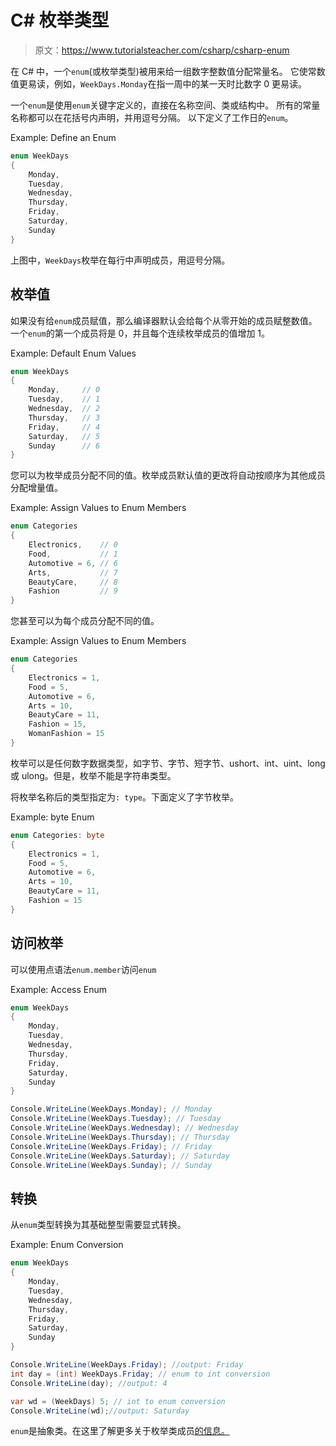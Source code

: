 # C# 枚举类型

> 原文：<https://www.tutorialsteacher.com/csharp/csharp-enum>

在 C# 中，一个`enum`(或枚举类型)被用来给一组数字整数值分配常量名。 它使常数值更易读，例如，`WeekDays.Monday`在指一周中的某一天时比数字 0 更易读。

一个`enum`是使用`enum`关键字定义的，直接在名称空间、类或结构中。 所有的常量名称都可以在花括号内声明，并用逗号分隔。 以下定义了工作日的`enum`。

Example: Define an Enum

```cs
enum WeekDays
{
    Monday,
    Tuesday,
    Wednesday,
    Thursday,
    Friday,
    Saturday,
    Sunday
} 
```

上图中，`WeekDays`枚举在每行中声明成员，用逗号分隔。

## 枚举值

如果没有给`enum`成员赋值，那么编译器默认会给每个从零开始的成员赋整数值。 一个`enum`的第一个成员将是 0，并且每个连续枚举成员的值增加 1。

Example: Default Enum Values

```cs
enum WeekDays
{
    Monday,     // 0
    Tuesday,    // 1
    Wednesday,  // 2
    Thursday,   // 3
    Friday,     // 4
    Saturday,   // 5
    Sunday      // 6
} 
```

您可以为枚举成员分配不同的值。枚举成员默认值的更改将自动按顺序为其他成员分配增量值。

Example: Assign Values to Enum Members

```cs
enum Categories
{
    Electronics,    // 0
    Food,           // 1
    Automotive = 6, // 6
    Arts,           // 7
    BeautyCare,     // 8
    Fashion         // 9
} 
```

您甚至可以为每个成员分配不同的值。

Example: Assign Values to Enum Members

```cs
enum Categories
{
    Electronics = 1,  
    Food = 5, 
    Automotive = 6, 
    Arts = 10, 
    BeautyCare = 11, 
    Fashion = 15,
    WomanFashion = 15
} 
```

枚举可以是任何数字数据类型，如字节、字节、短字节、ushort、int、uint、long 或 ulong。但是，枚举不能是字符串类型。

将枚举名称后的类型指定为`: type`。下面定义了字节枚举。

Example: byte Enum

```cs
enum Categories: byte
{
    Electronics = 1,  
    Food = 5, 
    Automotive = 6, 
    Arts = 10, 
    BeautyCare = 11, 
    Fashion = 15
} 
```

## 访问枚举

可以使用点语法`enum.member`访问`enum`

Example: Access Enum

```cs
enum WeekDays
{
    Monday, 
    Tuesday,
    Wednesday,
    Thursday, 
    Friday, 
    Saturday,
    Sunday 
}

Console.WriteLine(WeekDays.Monday); // Monday
Console.WriteLine(WeekDays.Tuesday); // Tuesday
Console.WriteLine(WeekDays.Wednesday); // Wednesday
Console.WriteLine(WeekDays.Thursday); // Thursday
Console.WriteLine(WeekDays.Friday); // Friday
Console.WriteLine(WeekDays.Saturday); // Saturday
Console.WriteLine(WeekDays.Sunday); // Sunday 
```

## 转换

从`enum`类型转换为其基础整型需要显式转换。

Example: Enum Conversion

```cs
enum WeekDays
{
    Monday, 
    Tuesday,
    Wednesday,
    Thursday, 
    Friday, 
    Saturday,
    Sunday 
}

Console.WriteLine(WeekDays.Friday); //output: Friday 
int day = (int) WeekDays.Friday; // enum to int conversion
Console.WriteLine(day); //output: 4 

var wd = (WeekDays) 5; // int to enum conversion
Console.WriteLine(wd);//output: Saturday 
```

`enum`是抽象类。在这里了解更多关于枚举类成员[的信息。](https://docs.microsoft.com/en-us/dotnet/api/system.enum?view=netframework-4.8)